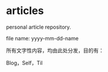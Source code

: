 # articles

personal article repository.

file name: yyyy-mm-dd-name

所有文字性内容，均由此处分发，目的有：

Blog，Self，Til

